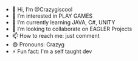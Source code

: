 - 👋 Hi, I’m @Crazygiscool
- 👀 I’m interested in PLAY GAMES
- 🌱 I’m currently learning JAVA, C#, UNITY
- 💞️ I’m looking to collaborate on EAGLER Projects
- 📫 How to reach me: just comment
- 😄 Pronouns: Crazyg
- ⚡ Fun fact: I'm a self taught dev

<!---
Crazygiscool/Crazygiscool is a ✨ special ✨ repository because its `README.md` (this file) appears on your GitHub profile.
You can click the Preview link to take a look at your changes.
--->

